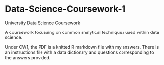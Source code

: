 # Data-Science-Coursework-1
University Data Science Coursework

A coursework focussing on common analytical techniques used within data science.

Under CW1, the PDF is a knitted R markdown file with my answers. There is an instructions file with a data dictionary and questions corresponding to the answers provided.
